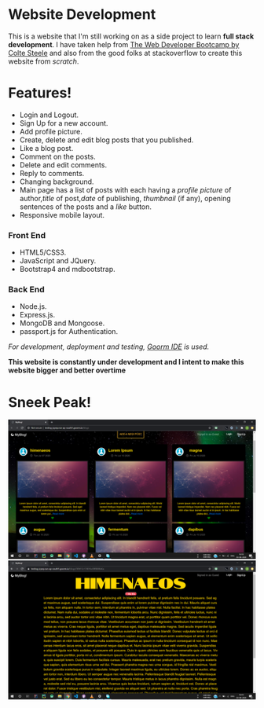 # Website Development

This is a website that I'm still working on as a side project to learn  **full stack development**. I have taken help from [The Web Developer Bootcamp by Colte Steele](https://www.udemy.com/course/the-web-developer-bootcamp/) and also from the good folks at stackoverflow to create this website from *scratch*.
# Features!

  - Login and Logout.
  - Sign Up for a new account.
  - Add profile picture.
  - Create, delete and edit blog posts that you published.
  - Like a blog post. 
  - Comment on the posts.
  - Delete and edit comments.
  - Reply to comments.
  - Changing background.
  - Main page has a list of posts with each having a *profile picture* of author,*title* of post,*date* of publishing, *thumbnail* (if any), opening sentences of the posts and a *like* button.
  - Responsive mobile layout.
### Front End
- HTML5/CSS3.
- JavaScript and JQuery.
- Bootstrap4 and mdbootstrap.
### Back End
- Node.js.
- Express.js.
- MongoDB and Mongoose.
- passport.js for Authentication.

*For development, deployment and testing, [Goorm IDE](https://ide.goorm.io/) is used.*

**This website is constantly under development and I intent to make this website bigger and better overtime**

# Sneek Peak!

![image path broken](https://github.com/ajayunni/Blog/blob/master/pics/imag1.png?raw=true "Main Page")
![image path broken](https://github.com/ajayunni/Blog/blob/master/pics/imag2.png "Blog Post")
